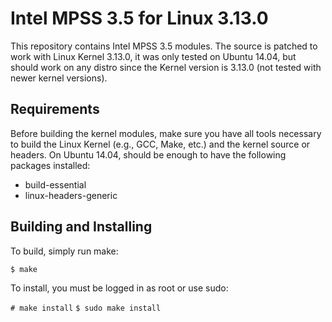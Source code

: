 Intel MPSS 3.5 for Linux 3.13.0
===============================

This repository contains Intel MPSS 3.5 modules. The source is patched to work
with Linux Kernel 3.13.0, it was only tested on Ubuntu 14.04, but should work
on any distro since the Kernel version is 3.13.0 (not tested with newer
kernel versions).

Requirements
------------

Before building the kernel modules, make sure you have all tools necessary to
build the Linux Kernel (e.g., GCC, Make, etc.) and the kernel source or
headers. On Ubuntu 14.04, should be enough to have the following packages
installed:

* build-essential
* linux-headers-generic

Building and Installing
-----------------------

To build, simply run make:

`$ make`

To install, you must be logged in as root or use sudo:

`# make install`
`$ sudo make install`
